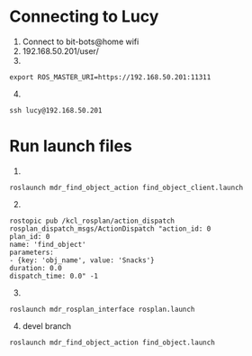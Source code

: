 # Connecting to Lucy
1. Connect to bit-bots@home wifi
2. 192.168.50.201/user/
3. 
```
export ROS_MASTER_URI=https://192.168.50.201:11311
```
4. 
```
ssh lucy@192.168.50.201
```


# Run launch files
1. 
```
roslaunch mdr_find_object_action find_object_client.launch
```
2.
```
rostopic pub /kcl_rosplan/action_dispatch rosplan_dispatch_msgs/ActionDispatch "action_id: 0
plan_id: 0
name: 'find_object'
parameters:
- {key: 'obj_name', value: 'Snacks'}
duration: 0.0
dispatch_time: 0.0" -1
```
3. 
```
roslaunch mdr_rosplan_interface rosplan.launch
```
4. devel branch
```
roslaunch mdr_find_object_action find_object.launch
```